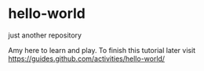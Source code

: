 # hello-world
just another repository

Amy here to learn and play. To finish this tutorial later visit https://guides.github.com/activities/hello-world/
